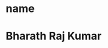 # name
<html>
<head>
  <title>My Name</title>
</head>
<body>
  <h1>Bharath Raj Kumar</h1>
</body>
</html>
